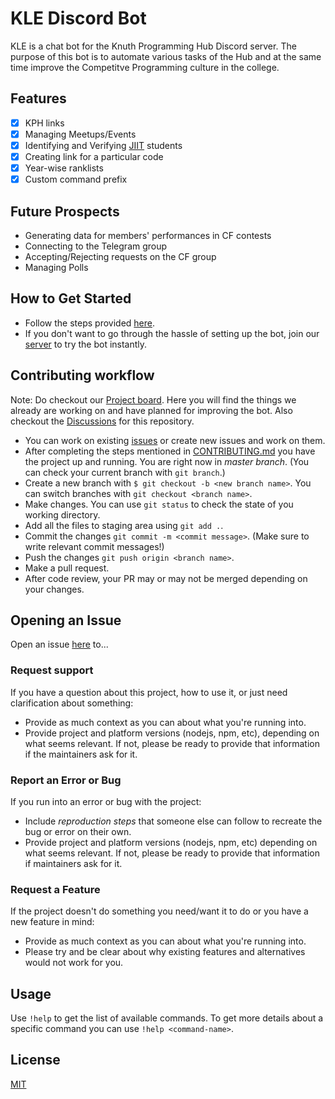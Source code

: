 # KLE Discord Bot

KLE is a chat bot for the Knuth Programming Hub Discord server.
The purpose of this bot is to automate various tasks of the Hub and at the same time improve the Competitve Programming culture in the college.

## Features

- [x] KPH links
- [x] Managing Meetups/Events
- [x] Identifying and Verifying [JIIT](http://www.jiit.ac.in/) students
- [x] Creating link for a particular code
- [x] Year-wise ranklists
- [x] Custom command prefix

## Future Prospects

- Generating data for members' performances in CF contests
- Connecting to the Telegram group
- Accepting/Rejecting requests on the CF group
- Managing Polls

## How to Get Started

- Follow the steps provided [here](CONTRIBUTING.md#Setup).
- If you don't want to go through the hassle of setting up the bot, join our [server](https://discord.gg/jatPMerTED) to try the bot instantly.

## Contributing workflow

Note: Do checkout our [Project board](https://github.com/Knuth-Programming-Hub/KLE-bot/projects/1). Here you will find the things we already are working on and have planned for improving the bot. Also checkout the [Discussions](https://github.com/Knuth-Programming-Hub/KLE-bot/discussions) for this repository.

- You can work on existing [issues](https://github.com/Knuth-Programming-Hub/KLE-bot/issues) or create new issues and work on them.
- After completing the steps mentioned in [CONTRIBUTING.md](CONTRIBUTING.md) you have the project up and running. You are right now in _master branch_. (You can check your current branch with `git branch`.)
- Create a new branch with `$ git checkout -b <new branch name>`. You can switch branches with `git checkout <branch name>`.
- Make changes. You can use `git status` to check the state of you working directory.
- Add all the files to staging area using `git add .`.
- Commit the changes `git commit -m <commit message>`. (Make sure to write relevant commit messages!)
- Push the changes `git push origin <branch name>`.
- Make a pull request.
- After code review, your PR may or may not be merged depending on your changes.

## Opening an Issue

Open an issue [here](https://github.com/Knuth-Programming-Hub/KLE-bot/issues) to...

### Request support

If you have a question about this project, how to use it, or just need clarification about something:

- Provide as much context as you can about what you're running into.
- Provide project and platform versions (nodejs, npm, etc), depending on what seems relevant. If not, please be ready to provide that information if the maintainers ask for it.

### Report an Error or Bug

If you run into an error or bug with the project:

- Include _reproduction steps_ that someone else can follow to recreate the bug or error on their own.
- Provide project and platform versions (nodejs, npm, etc) depending on what seems relevant. If not, please be ready to provide that information if maintainers ask for it.

### Request a Feature

If the project doesn't do something you need/want it to do or you have a new feature in mind:

- Provide as much context as you can about what you're running into.
- Please try and be clear about why existing features and alternatives would not work for you.

## Usage

Use `!help` to get the list of available commands.
To get more details about a specific command you can use `!help <command-name>`.

## License

[MIT](https://choosealicense.com/licenses/mit/)
